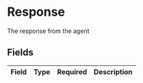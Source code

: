 # Response

The response from the agent


## Fields

| Field       | Type        | Required    | Description |
| ----------- | ----------- | ----------- | ----------- |